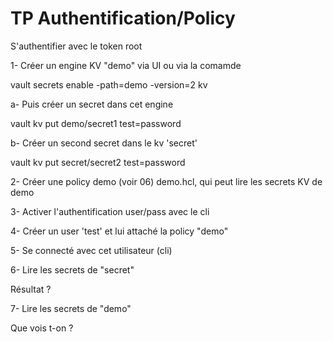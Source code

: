 # TP Authentification/Policy


S'authentifier avec le token root

1- Créer un engine KV "demo" via  UI ou via la comamde 

vault secrets enable -path=demo -version=2 kv

a- Puis créer un secret dans cet engine

vault kv put demo/secret1 test=password

b- Créer un second secret dans le kv 'secret'

vault kv put secret/secret2 test=password

2- Créer une policy demo (voir 06) demo.hcl, qui peut lire les secrets KV de demo


3- Activer l'authentification user/pass avec le cli


4- Créer un user 'test' et lui attaché la policy "demo"


5- Se connecté avec cet utilisateur (cli)


6- Lire les secrets de "secret"

Résultat ?

7- Lire les secrets de "demo"

Que vois t-on ?